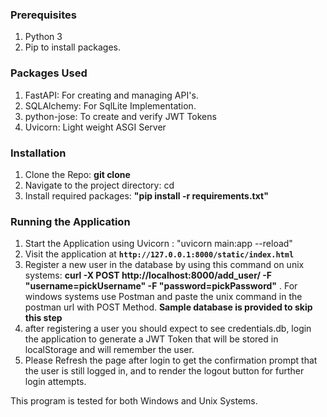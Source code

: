 ### Prerequisites
1. Python 3
2. Pip to install packages.
   
### Packages Used
1. FastAPI: For creating and managing API's.
2. SQLAlchemy: For SqlLite Implementation.
3. python-jose: To create and verify JWT Tokens
4. Uvicorn: Light weight ASGI Server
   
### Installation
1. Clone the Repo: **git clone <repo-url>**
2. Navigate to the project directory: cd
3. Install required packages: **"pip install -r requirements.txt"**
   
### Running the Application
1. Start the Application using Uvicorn : "uvicorn main:app --reload"
2. Visit the application at **`http://127.0.0.1:8000/static/index.html`**
3. Register a new user in the database by using this command on unix systems: **curl -X POST http://localhost:8000/add_user/ -F "username=pickUsername" -F "password=pickPassword"** . For windows systems use Postman and paste the unix command in the postman url with POST Method. **Sample database is provided to skip this step**
4. after registering a user you should expect to see credentials.db, login the application to generate a JWT Token that will be stored in localStorage and will remember the user.
5. Please Refresh the page after login to get the confirmation prompt that the user is still logged in, and  to render the logout button for further login attempts.


This program is tested for both Windows and Unix Systems.



